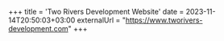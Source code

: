+++
title = 'Two Rivers Development Website'
date = 2023-11-14T20:50:03+03:00
externalUrl = "https://www.tworivers-development.com"
+++